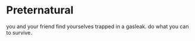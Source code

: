 # Preternatural
you and your friend find yourselves trapped in a gasleak. do what you can to survive.

